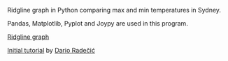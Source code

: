 Ridgline graph in Python comparing max and min temperatures in Sydney.

Pandas, Matplotlib, Pyplot and Joypy are used in this program.

[Ridgline graph](/reposRidglineTemp/Ridgline-TempSydney.png)

[Initial tutorial](https://towardsdatascience.com/ridgeline-plots-the-perfect-way-to-visualize-data-distributions-with-python-de99a5493052) by [Dario Radečić](https://github.com/daradecic)



